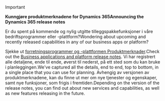 > [!IMPORTANT]
> <span data-ttu-id="c8e2a-101">**Kunngjøre produktmerknadene for Dynamics 365**</span><span class="sxs-lookup"><span data-stu-id="c8e2a-101">**Announcing the Dynamics 365 release notes**</span></span>
>
> <span data-ttu-id="c8e2a-102">Er du spent på kommende og nylig utgitte tilleggspakkefunksjoner i våre bedriftsprogrammer eller -plattform?</span><span class="sxs-lookup"><span data-stu-id="c8e2a-102">Wondering about upcoming and recently released capabilities in any of our business apps or platform?</span></span> 
> 
> <span data-ttu-id="c8e2a-103">Sjekke ut [forretningsprogrammer og -plattformen Produktmerknader](https://go.microsoft.com/fwlink/?linkid=2010158).</span><span class="sxs-lookup"><span data-stu-id="c8e2a-103">Check out the [Business applications and platform release notes](https://go.microsoft.com/fwlink/?linkid=2010158).</span></span> <span data-ttu-id="c8e2a-104">Vi har registrert alle detaljene, ende til ende, øverst til nederst, på ett sted som du kan bruke i planleggingen.</span><span class="sxs-lookup"><span data-stu-id="c8e2a-104">We've captured all the details, end to end, top to bottom, in a single place that you can use for planning.</span></span> <span data-ttu-id="c8e2a-105">Avhengig av versjonen av produktmerknadene, kan du finne ut mer om nye tjenester og egenskaper, samt nye funksjoner, som frigis i fremtiden.</span><span class="sxs-lookup"><span data-stu-id="c8e2a-105">Depending on the version of the release notes, you can find out about new services and capabilities, as well as new features releasing in the future.</span></span>
